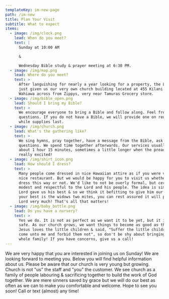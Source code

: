 ```yaml
---
templateKey: im-new-page
path: /im-new
title: Plan Your Visit
subtitle: What to expect
items:
  - image: /img/clock.png
    lead: When do you meet?
    text: |
      Sunday at 10:00 AM 

      & 

      Wednesday Bible study & prayer meeting at 6:30 PM. 
  - image: /img/map.png
    lead: Where do you meet?
    text: >
      After languishing for nearly a year looking for a property, the Lord has
      just given us our very own church building located at 455 Kilani Ave. in
      Wahiawa across from Zippys, very near Tamuras Grocery store. 
  - image: /img/bible_open.png
    lead: Should I bring my Bible?
    text: >
      We encourage everyone to bring a Bible and follow along. Feel free to ask
      questions. If you do not have a Bible, we will provide one on request
      while supplies last.
  - image: /img/church.png
    lead: What's the gathering like?
    text: >
      We sing hymns, pray together, have a message from the Bible, ask & answer
      questions. We spend time together afterwards. Our services usually last
      about 1 hour 15 minutes, sometimes a little longer when the preacher is
      really excited!
  - image: /img/shirt_icon.png
    lead: How should I dress?
    text: >
      Many people come dressed in nice Hawaiian attire as if you were visiting a
      nice restaurant. But we would be happy for you to visit us whether you
      dress this way or not. We'd like to not be overly formal, but certainly
      modest and respectful to the Lord and his people. The idea is simple: the
      Lord gave us his best & so we think it befitting to give him our best. If
      your best is the widows two mites, you can rest assured it will please the
      Lord very much! That's all that matters! 
  - image: /img/baby_bottle.png
    lead: Do you have a nursery?
    text: >
      Yes we do. It is not as perfect as we want it to be yet, but it is clean &
      safe. As our church grows, we want things to become as good as they can.
      Jesus loves the little children & said, "Suffer the little children to
      come unto me and forbid them not", so don't be shy about bringing your
      whole family! If you have concerns, give us a call!
---
```

We are very happy that you are interested in joining us on Sunday! We are looking forward to meeting you. Below you will find helpful information about us. Please be aware that our church is very young but growing. Church is not "us" the staff and "you" the customer. We see church as a family of people labouring & sacrificing together to build the work of God together. We are mere sinners saved by grace but we will do our best as often as we can to make you comfortable and welcome. Hope to see you soon! Call or text (almost) any time!